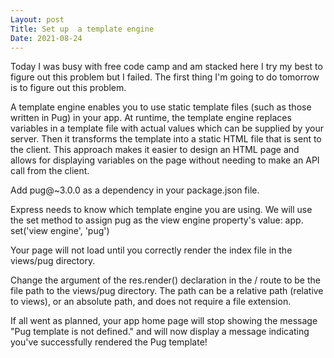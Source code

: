 ```yaml
---
Layout: post
Title: Set up  a template engine
Date: 2021-08-24
---
```


Today I was busy with free code camp and am stacked here I try my best to figure out this problem but I failed. The first thing I'm going to do tomorrow is to figure out this problem.

A template engine enables you to use static template files (such as those written in Pug) in your app. At runtime, the template engine replaces variables in a template file with actual values which can be supplied by your server. Then it transforms the template into a static HTML file that is sent to the client. This approach makes it easier to design an HTML page and allows for displaying variables on the page without needing to make an API call from the client.

Add pug@~3.0.0 as a dependency in your package.json file.

Express needs to know which template engine you are using. We will use the set method to assign pug as the view engine property's value: app. set('view engine', 'pug')

Your page will not load until you correctly render the index file in the views/pug directory.

Change the argument of the res.render() declaration in the / route to be the file path to the views/pug directory. The path can be a relative path (relative to views), or an absolute path, and does not require a file extension.

If all went as planned, your app home page will stop showing the message "Pug template is not defined." and will now display a message indicating you've successfully rendered the Pug template!
